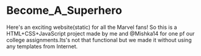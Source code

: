 # Become_A_Superhero
Here's an exciting website(static) for all the Marvel fans! So this is a HTML+CSS+JavaScript project made by me and @Mishka14 for one pf our college assignments.Its's not that functional but we made it without using any templates from Internet.
